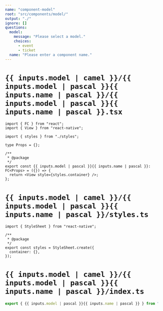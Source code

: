 ```yaml
---
name: "component-model"
root: "src/components/model/"
output: "./"
ignore: []
questions:
  model:
    message: "Please select a model."
    choices:
      - event
      - ticket
  name: "Please enter a component name."
---
```


# `{{ inputs.model | camel }}/{{ inputs.model | pascal }}{{ inputs.name | pascal }}/{{ inputs.model | pascal }}{{ inputs.name | pascal }}.tsx`

```tsx
import { FC } from "react";
import { View } from "react-native";

import { styles } from "./styles";

type Props = {};

/**
 * @package
 */
export const {{ inputs.model | pascal }}{{ inputs.name | pascal }}: FC<Props> = ({}) => {
  return <View style={styles.container} />;
};
```

# `{{ inputs.model | camel }}/{{ inputs.model | pascal }}{{ inputs.name | pascal }}/styles.ts`

```tsx
import { StyleSheet } from "react-native";

/**
 * @package
 */
export const styles = StyleSheet.create({
  container: {},
});
```

# `{{ inputs.model | camel }}/{{ inputs.model | pascal }}{{ inputs.name | pascal }}/index.ts`

```typescript
export { {{ inputs.model | pascal }}{{ inputs.name | pascal }} } from "./{{ inputs.model | pascal }}{{ inputs.name | pascal }}";
```
